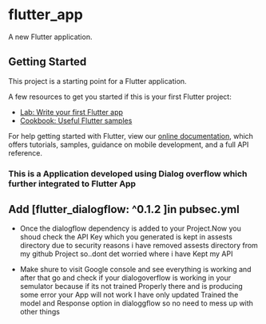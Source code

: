 # flutter_app

A new Flutter application.

## Getting Started

This project is a starting point for a Flutter application.

A few resources to get you started if this is your first Flutter project:

- [Lab: Write your first Flutter app](https://flutter.dev/docs/get-started/codelab)
- [Cookbook: Useful Flutter samples](https://flutter.dev/docs/cookbook)

For help getting started with Flutter, view our
[online documentation](https://flutter.dev/docs), which offers tutorials,
samples, guidance on mobile development, and a full API reference.
### This is a Application developed using Dialog overflow which further integrated to Flutter App
  ## Add [flutter_dialogflow: ^0.1.2 ]in pubsec.yml
  - Once the dialogflow dependency is added to your Project.Now you shoud check the API Key which you generated is kept in assests directory due to security reasons i have removed assests directory from my github Project so..dont det worried where i have Kept my API
  
 -  Make shure to visit Google console and see everything is working and after that go and check if your dialogoverflow is working in your semulator because if its not trained Properly there and is producing some error your App will not work
 I have only updated Trained the model and Response option in dialoggflow so no need to mess up with other things
  
